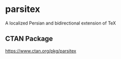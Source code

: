 # parsitex
A localized Persian and bidirectional extension of TeX

## CTAN Package
 https://www.ctan.org/pkg/parsitex

